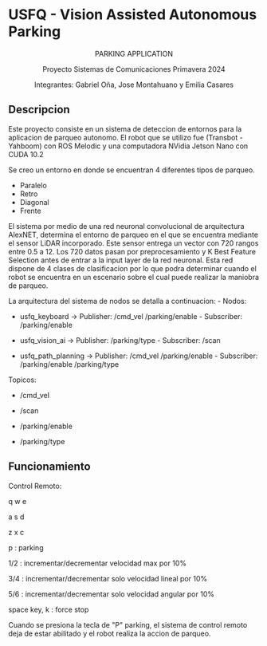# USFQ - Vision Assisted Autonomous Parking

<center>

PARKING APPLICATION

Proyecto Sistemas de Comunicaciones Primavera 2024

Integrantes: Gabriel Oña, Jose Montahuano y Emilia Casares

</center>

## Descripcion

Este proyecto consiste en un sistema de deteccion de entornos para la aplicacion de parqueo autonomo.
El robot que se utilizo fue (Transbot - Yahboom) con ROS Melodic y una computadora NVidia Jetson Nano con CUDA 10.2

Se creo un entorno en donde se encuentran 4 diferentes tipos de parqueo.

- Paralelo
- Retro
- Diagonal
- Frente

El sistema por medio de una red neuronal convolucional de arquitectura AlexNET, determina el entorno de parqueo en el que se
encuentra mediante el sensor LiDAR incorporado. Este sensor entrega un vector con 720 rangos entre 0.5 a 12. Los 720 datos pasan por preprocesamiento
y K Best Feature Selection antes de entrar a la input layer de la red neuronal. Esta red dispone de 4 clases de clasificacion por lo que podra determinar
cuando el robot se encuentra en un escenario sobre el cual puede realizar la maniobra de parqueo.

La arquitectura del sistema de nodos se detalla a continuacion: - Nodos:

- usfq_keyboard -> Publisher: /cmd_vel /parking/enable - Subscriber: /parking/enable

- usfq_vision_ai -> Publisher: /parking/type - Subscriber: /scan

- usfq_path_planning -> Publisher: /cmd_vel /parking/enable - Subscriber: /parking/enable /parking/type

Topicos:

- /cmd_vel

- /scan

- /parking/enable

- /parking/type

## Funcionamiento

Control Remoto:

q w e

a s d

z x c

p : parking

1/2 : incrementar/decrementar velocidad max por 10%

3/4 : incrementar/decrementar solo velocidad lineal por 10%

5/6 : incrementar/decrementar solo velocidad angular por 10%

space key, k : force stop

Cuando se presiona la tecla de "P" parking, el sistema de control remoto deja de estar abilitado y el robot realiza la accion de parqueo.
